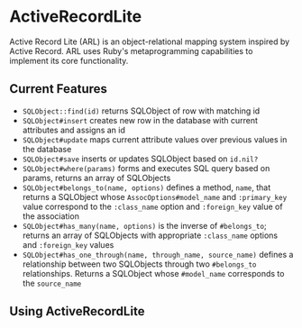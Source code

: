 # ActiveRecordLite
Active Record Lite (ARL) is an object-relational mapping system inspired by
Active Record. ARL uses Ruby's metaprogramming capabilities to implement its
core functionality.

## Current Features
- `SQLObject::find(id)` returns SQLObject of row with matching id
- `SQLObject#insert` creates new row in the database with current attributes and assigns an id
- `SQLObject#update` maps current attribute values over previous values in the database
- `SQLObject#save` inserts or updates SQLObject based on `id.nil?`
- `SQLObject#where(params)` forms and executes SQL query based on params, returns an array of SQLObjects
- `SQLObject#belongs_to(name, options)` defines a method, `name`, that returns a SQLObject whose `AssocOptions#model_name` and `:primary_key` value correspond to the `:class_name` option and `:foreign_key` value of the association
- `SQLObject#has_many(name, options)` is the inverse of `#belongs_to`; returns an array of SQLObjects with appropriate `:class_name` options and `:foreign_key` values
- `SQLObject#has_one_through(name, through_name, source_name)` defines a relationship between two SQLObjects through two `#belongs_to` relationships. Returns a SQLObject whose `#model_name` corresponds to the `source_name`

## Using ActiveRecordLite
